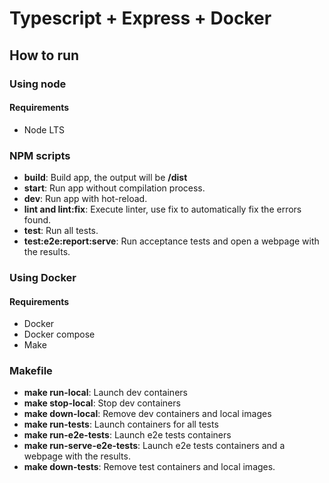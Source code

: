# Typescript + Express + Docker

## How to run

### Using node

#### Requirements

- Node LTS

### NPM scripts

- __build__: Build app, the output will be __/dist__
- __start__: Run app without compilation process.
- __dev__: Run app with hot-reload.
- __lint and lint:fix__: Execute linter, use fix to automatically fix the errors found.
- __test__: Run all tests.
- __test:e2e:report:serve__: Run acceptance tests and open a webpage with the results.

### Using Docker

#### Requirements

- Docker
- Docker compose
- Make

### Makefile

- __make run-local__: Launch dev containers
- __make stop-local__: Stop dev containers
- __make down-local__: Remove dev containers and local images
- __make run-tests__: Launch containers for all tests
- __make run-e2e-tests__: Launch e2e tests containers
- __make run-serve-e2e-tests__: Launch e2e tests containers and a webpage with the results.
- __make down-tests__: Remove test containers and local images.